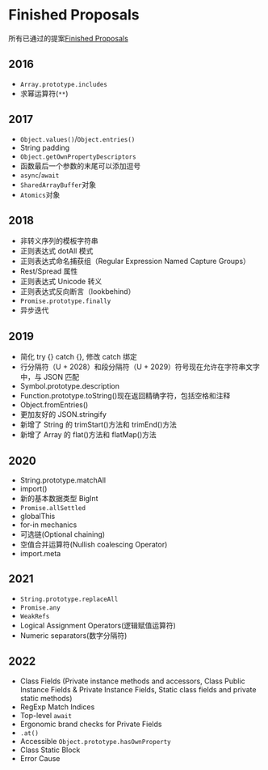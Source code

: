 # Finished Proposals

所有已通过的提案[Finished Proposals](https://github.com/tc39/proposals/blob/main/finished-proposals.md)

## 2016

- `Array.prototype.includes`
- 求幂运算符(`**`)

## 2017

- `Object.values()`/`Object.entries()`
- String padding
- `Object.getOwnPropertyDescriptors`
- 函数最后一个参数的末尾可以添加逗号
- `async`/`await`
- `SharedArrayBuffer`对象
- `Atomics`对象

## 2018

- 非转义序列的模板字符串
- 正则表达式 dotAll 模式
- 正则表达式命名捕获组（Regular Expression Named Capture Groups）
- Rest/Spread 属性
- 正则表达式 Unicode 转义
- 正则表达式反向断言（lookbehind）
- `Promise.prototype.finally`
- 异步迭代

## 2019

- 简化 try {} catch {}, 修改 catch 绑定
- 行分隔符（U + 2028）和段分隔符（U + 2029）符号现在允许在字符串文字中，与 JSON 匹配
- Symbol.prototype.description
- Function.prototype.toString()现在返回精确字符，包括空格和注释
- Object.fromEntries()
- 更加友好的 JSON.stringify
- 新增了 String 的 trimStart()方法和 trimEnd()方法
- 新增了 Array 的 flat()方法和 flatMap()方法


## 2020

- String.prototype.matchAll
- import()
- 新的基本数据类型 BigInt
- `Promise.allSettled`
- globalThis
- for-in mechanics
- 可选链(Optional chaining)
- 空值合并运算符(Nullish coalescing Operator)
- import.meta

## 2021

- `String.prototype.replaceAll`
- `Promise.any`
- `WeakRefs`
- Logical Assignment Operators(逻辑赋值运算符)
- Numeric separators(数字分隔符)

## 2022

- Class Fields (Private instance methods and accessors, Class Public Instance Fields & Private Instance Fields, Static class fields and private static methods)
- RegExp Match Indices
- Top-level `await`
- Ergonomic brand checks for Private Fields
- `.at()`
- Accessible `Object.prototype.hasOwnProperty`
- Class Static Block
- Error Cause

